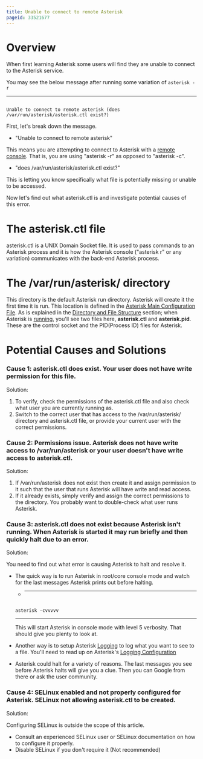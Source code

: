 ```yaml
---
title: Unable to connect to remote Asterisk
pageid: 33521677
---
```


Overview
========

When first learning Asterisk some users will find they are unable to connect to the Asterisk service.

You may see the below message after running some variation of `asterisk -r`




---

  
  


```

Unable to connect to remote asterisk (does /var/run/asterisk/asterisk.ctl exist?)

```


First, let's break down the message.

* "Unable to connect to remote asterisk"

This means you are attempting to connect to Asterisk with a [remote console](/Operation/Logging/Verbosity-in-Core-and-Remote-Consoles). That is, you are using "asterisk -r" as opposed to "asterisk -c".

* "does /var/run/asterisk/asterisk.ctl exist?"

This is letting you know specifically what file is potentially missing or unable to be accessed.

Now let's find out what asterisk.ctl is and investigate potential causes of this error.

The asterisk.ctl file
=====================

asterisk.ctl is a UNIX Domain Socket file. It is used to pass commands to an Asterisk process and it is how the Asterisk console ("asterisk r" or any variation) communicates with the back-end Asterisk process.

The /var/run/asterisk/ directory
================================

This directory is the default Asterisk run directory. Asterisk will create it the first time it is run. This location is defined in the [Asterisk Main Configuration File](/Asterisk-Main-Configuration-File). As is explained in the [Directory and File Structure](/Directory-and-File-Structure) section; when Asterisk is [running](/Operation/Running-Asterisk), you'll see two files here, **asterisk.ctl** and **asterisk.pid**. These are the control socket and the PID(Process ID) files for Asterisk.

Potential Causes and Solutions
==============================

### Cause 1: asterisk.ctl does exist. Your user does not have write permission for this file.

Solution: 

1. To verify, check the permissions of the asterisk.ctl file and also check what user you are currently running as.
2. Switch to the correct user that has access to the /var/run/asterisk/ directory and asterisk.ctl file, or provide your current user with the correct permissions.

### Cause 2: Permissions issue. Asterisk does not have write access to /var/run/asterisk or your user doesn't have write access to asterisk.ctl.

Solution:

1. If /var/run/asterisk does not exist then create it and assign permission to it such that the user that runs Asterisk will have write and read access.
2. If it already exists, simply verify and assign the correct permissions to the directory. You probably want to double-check what user runs Asterisk.

### Cause 3: asterisk.ctl does not exist because Asterisk isn't running. When Asterisk is started it may run briefly and then quickly halt due to an error.

Solution:

You need to find out what error is causing Asterisk to halt and resolve it.

* The quick way is to run Asterisk in root/core console mode and watch for the last messages Asterisk prints out before halting.
	+ ---
	
	  
	  
	
	
	```
	
	asterisk -cvvvvv
	
	```
	
	
	
	---
	
	
	This will start Asterisk in console mode with level 5 verbosity. That should give you plenty to look at.
* Another way is to setup Asterisk [Logging](/Logging) to log what you want to see to a file. You'll need to read up on Asterisk's [Logging Configuration](/Configuration/Core-Configuration/Logging-Configuration)
* Asterisk could halt for a variety of reasons. The last messages you see before Asterisk halts will give you a clue. Then you can Google from there or ask the user community.

### Cause 4: SELinux enabled and not properly configured for Asterisk. SELinux not allowing asterisk.ctl to be created.

Solution:

Configuring SELinux is outside the scope of this article.

* Consult an experienced SELinux user or SELinux documentation on how to configure it properly.
* Disable SELinux if you don't require it (Not recommended)
